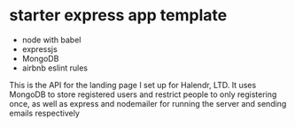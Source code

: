# starter express app template

* node with babel
* expressjs
* MongoDB
* airbnb eslint rules

This is the API for the landing page I set up for Halendr, LTD. 
It uses MongoDB to store registered users and restrict people to only registering once, as well as express and nodemailer for running the server and sending emails respectively
